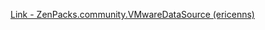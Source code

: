 [Link - ZenPacks.community.VMwareDataSource (ericenns)](https://github.com/ericenns/ZenPacks.community.VMwareDataSource)
